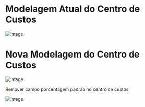 # Modelagem Atual do Centro de Custos

![image](https://user-images.githubusercontent.com/80394522/174605425-2bd7b260-d9c2-4a87-a259-ca2543f67291.png)


# Nova Modelagem do Centro de Custos


![image](https://user-images.githubusercontent.com/80394522/174665185-202fc456-d6ad-4899-85fa-c9e5c8c0a6e9.png)



Remover campo porcentagem padrão no centro de custos



![image](https://user-images.githubusercontent.com/80394522/174673165-3f8fa2e4-1e62-46f1-b0cc-f6acd275f5af.png)
